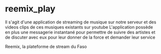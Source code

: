 # reemix_play

Il s'agit d'une application de streaming de musique sur notre serveur et des videos clips de ces musiques existants sur youtube
L'application possède en plus une messagerie instantané pour permettre de suivre des artistes et de discuter avec eux pour leur donner de la force et demander leur service

Reemix, la plateforme de stream du Faso
